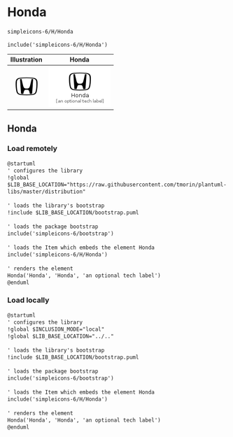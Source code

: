 # Honda


```text
simpleicons-6/H/Honda
```

```text
include('simpleicons-6/H/Honda')
```



| Illustration | Honda |
| :---: | :---: |
| ![illustration for Illustration](../../simpleicons-6/H/Honda.png) | ![illustration for Honda](../../simpleicons-6/H/Honda.Local.png) |




## Honda

### Load remotely
```plantuml
@startuml
' configures the library
!global $LIB_BASE_LOCATION="https://raw.githubusercontent.com/tmorin/plantuml-libs/master/distribution"

' loads the library's bootstrap
!include $LIB_BASE_LOCATION/bootstrap.puml

' loads the package bootstrap
include('simpleicons-6/bootstrap')

' loads the Item which embeds the element Honda
include('simpleicons-6/H/Honda')

' renders the element
Honda('Honda', 'Honda', 'an optional tech label')
@enduml
```

### Load locally
```plantuml
@startuml
' configures the library
!global $INCLUSION_MODE="local"
!global $LIB_BASE_LOCATION="../.."

' loads the library's bootstrap
!include $LIB_BASE_LOCATION/bootstrap.puml

' loads the package bootstrap
include('simpleicons-6/bootstrap')

' loads the Item which embeds the element Honda
include('simpleicons-6/H/Honda')

' renders the element
Honda('Honda', 'Honda', 'an optional tech label')
@enduml
```

